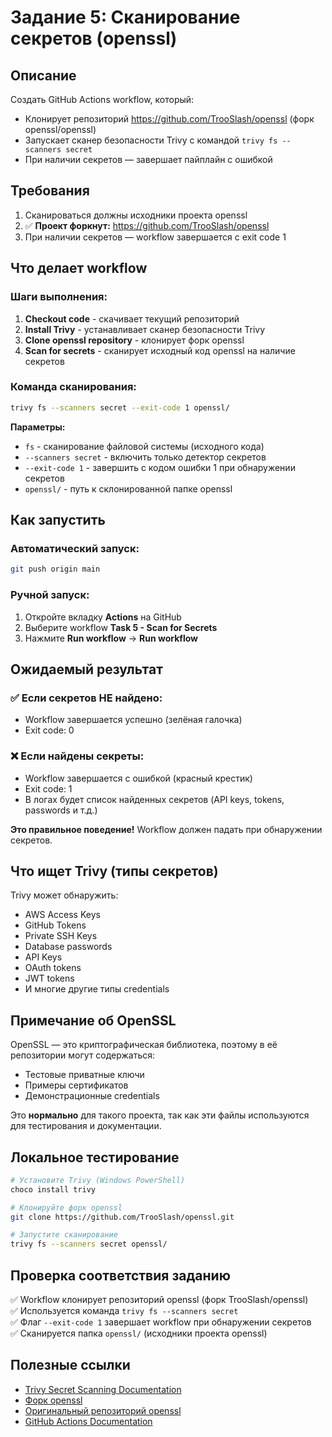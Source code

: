 # Задание 5: Сканирование секретов (openssl)

## Описание

Создать GitHub Actions workflow, который:
- Клонирует репозиторий https://github.com/TrooSlash/openssl (форк openssl/openssl)
- Запускает сканер безопасности Trivy с командой `trivy fs --scanners secret`
- При наличии секретов — завершает пайплайн с ошибкой

## Требования

1. Сканироваться должны исходники проекта openssl
2. ✅ **Проект форкнут:** https://github.com/TrooSlash/openssl
3. При наличии секретов — workflow завершается с exit code 1

## Что делает workflow

### Шаги выполнения:

1. **Checkout code** - скачивает текущий репозиторий
2. **Install Trivy** - устанавливает сканер безопасности Trivy
3. **Clone openssl repository** - клонирует форк openssl
4. **Scan for secrets** - сканирует исходный код openssl на наличие секретов

### Команда сканирования:

```bash
trivy fs --scanners secret --exit-code 1 openssl/
```

**Параметры:**
- `fs` - сканирование файловой системы (исходного кода)
- `--scanners secret` - включить только детектор секретов
- `--exit-code 1` - завершить с кодом ошибки 1 при обнаружении секретов
- `openssl/` - путь к склонированной папке openssl

## Как запустить

### Автоматический запуск:
```bash
git push origin main
```

### Ручной запуск:
1. Откройте вкладку **Actions** на GitHub
2. Выберите workflow **Task 5 - Scan for Secrets**
3. Нажмите **Run workflow** → **Run workflow**

## Ожидаемый результат

### ✅ Если секретов НЕ найдено:
- Workflow завершается успешно (зелёная галочка)
- Exit code: 0

### ❌ Если найдены секреты:
- Workflow завершается с ошибкой (красный крестик)
- Exit code: 1
- В логах будет список найденных секретов (API keys, tokens, passwords и т.д.)

**Это правильное поведение!** Workflow должен падать при обнаружении секретов.

## Что ищет Trivy (типы секретов)

Trivy может обнаружить:
- AWS Access Keys
- GitHub Tokens
- Private SSH Keys
- Database passwords
- API Keys
- OAuth tokens
- JWT tokens
- И многие другие типы credentials

## Примечание об OpenSSL

OpenSSL — это криптографическая библиотека, поэтому в её репозитории могут содержаться:
- Тестовые приватные ключи
- Примеры сертификатов
- Демонстрационные credentials

Это **нормально** для такого проекта, так как эти файлы используются для тестирования и документации.

## Локальное тестирование

```bash
# Установите Trivy (Windows PowerShell)
choco install trivy

# Клонируйте форк openssl
git clone https://github.com/TrooSlash/openssl.git

# Запустите сканирование
trivy fs --scanners secret openssl/
```

## Проверка соответствия заданию

✅ Workflow клонирует репозиторий openssl (форк TrooSlash/openssl)  
✅ Используется команда `trivy fs --scanners secret`  
✅ Флаг `--exit-code 1` завершает workflow при обнаружении секретов  
✅ Сканируется папка `openssl/` (исходники проекта openssl)

## Полезные ссылки

- [Trivy Secret Scanning Documentation](https://trivy.dev/v0.67/docs/scanner/secret/)
- [Форк openssl](https://github.com/TrooSlash/openssl)
- [Оригинальный репозиторий openssl](https://github.com/openssl/openssl)
- [GitHub Actions Documentation](https://docs.github.com/en/actions)
